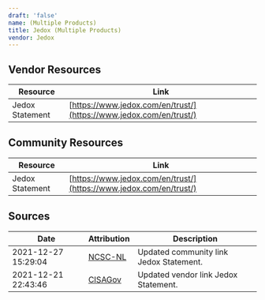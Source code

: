 ```yaml
---
draft: 'false'
name: (Multiple Products)
title: Jedox (Multiple Products)
vendor: Jedox
---
```


## Vendor Resources
| Resource | Link |
| --- | --- |
| Jedox Statement | [https://www.jedox.com/en/trust/](https://www.jedox.com/en/trust/) |

## Community Resources
| Resource | Link |
| --- | --- |
| Jedox Statement | [https://www.jedox.com/en/trust/](https://www.jedox.com/en/trust/) |


## Sources
| Date | Attribution | Description |
| --- | --- | --- |
| 2021-12-27 15:29:04 | [NCSC-NL](https://github.com/NCSC-NL/log4shell/blob/main/software/README.md) | Updated community link Jedox Statement.  |
| 2021-12-21 22:43:46 | [CISAGov](https://raw.githubusercontent.com/cisagov/log4j-affected-db/develop/README.md) | Updated vendor link Jedox Statement.  |
